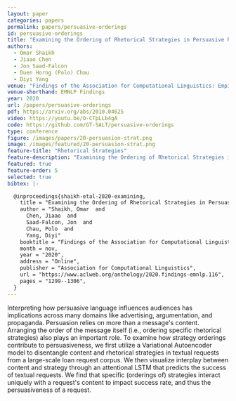 ```yaml
---
layout: paper
categories: papers
permalink: papers/persuasive-orderings
id: persuasive-orderings
title: "Examining the Ordering of Rhetorical Strategies in Persuasive Requests"
authors: 
  - Omar Shaikh 
  - Jiaao Chen
  - Jon Saad-Falcon
  - Duen Horng (Polo) Chau
  - Diyi Yang
venue: "Findings of the Association for Computational Linguistics: Empirical Methods in Natural Language Processing"
venue-shorthand: EMNLP Findings
year: 2020
url: /papers/persuasive-orderings
pdf: https://arxiv.org/abs/2010.04625
video: https://youtu.be/O-CTpLLb4gA
code: https://github.com/GT-SALT/persuasive-orderings
type: conference
figure: /images/papers/20-persuasion-strat.png
image: /images/featured/20-persuasion-strat.png
feature-title: "Rhetorical Strategies"
feature-description: "Examining the Ordering of Rhetorical Strategies in Persuasive Requests"
featured: true
feature-order: 5
selected: true
bibtex: |-

  @inproceedings{shaikh-etal-2020-examining,
    title = "Examining the Ordering of Rhetorical Strategies in Persuasive Requests",
    author = "Shaikh, Omar  and
      Chen, Jiaao  and
      Saad-Falcon, Jon  and
      Chau, Polo  and
      Yang, Diyi"
    booktitle = "Findings of the Association for Computational Linguistics: EMNLP 2020",
    month = nov,
    year = "2020",
    address = "Online",
    publisher = "Association for Computational Linguistics",
    url = "https://www.aclweb.org/anthology/2020.findings-emnlp.116",
    pages = "1299--1306",
  }
---
```


Interpreting how persuasive language influences audiences has implications across many domains like advertising, argumentation, and propaganda. Persuasion relies on more than a message's content. Arranging the order of the message itself (i.e., ordering specific rhetorical strategies) also plays an important role. To examine how strategy orderings contribute to persuasiveness, we first utilize a Variational Autoencoder model to disentangle content and rhetorical strategies in textual requests from a large-scale loan request corpus. We then visualize interplay between content and strategy through an attentional LSTM that predicts the success of textual requests. We find that specific (orderings of) strategies interact uniquely with a request's content to impact success rate, and thus the persuasiveness of a request.

